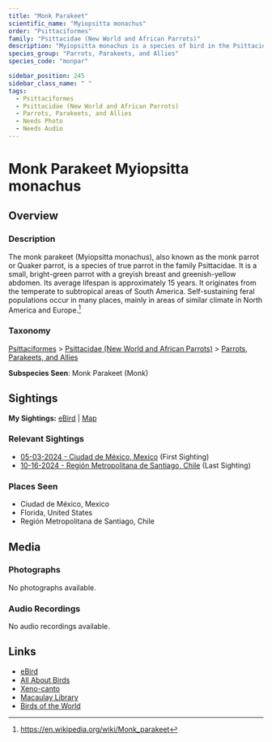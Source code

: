 ```yaml
---
title: "Monk Parakeet"
scientific_name: "Myiopsitta monachus"
order: "Psittaciformes"
family: "Psittacidae (New World and African Parrots)"
description: "Myiopsitta monachus is a species of bird in the Psittacidae (New World and African Parrots) family. It has been observed 3 times."
species_group: "Parrots, Parakeets, and Allies"
species_code: "monpar"

sidebar_position: 245
sidebar_class_name: " "
tags: 
  - Psittaciformes
  - Psittacidae (New World and African Parrots)
  - Parrots, Parakeets, and Allies
  - Needs Photo
  - Needs Audio
---
```


# Monk Parakeet <span className='sci_name'>Myiopsitta monachus</span>

## Overview

### Description
The monk parakeet (Myiopsitta monachus), also known as the monk parrot or Quaker parrot, is a species of true parrot in the family Psittacidae. It is a small, bright-green parrot with a greyish breast and greenish-yellow abdomen. Its average lifespan is approximately 15 years. It originates from the temperate to subtropical areas of South America. Self-sustaining feral populations occur in many places, mainly in areas of similar climate in North America and Europe.[^1]

[^1]: https://en.wikipedia.org/wiki/Monk_parakeet

### Taxonomy
[Psittaciformes](/tags/psittaciformes) > [Psittacidae (New World and African Parrots)](/tags/psittacidae-new-world-and-african-parrots) > [Parrots, Parakeets, and Allies](/tags/parrots-parakeets-and-allies)

**Subspecies Seen**: Monk Parakeet (Monk)


## Sightings

**My Sightings:** [eBird](https://ebird.org/lifelist?r=world&time=life&spp=monpar) | [Map](/map?species_code=monpar)

### Relevant Sightings

* [05-03-2024 - Ciudad de México, Mexico](https://ebird.org/checklist/S171944260) (First Sighting)
* [10-16-2024 - Región Metropolitana de Santiago, Chile](https://ebird.org/checklist/S199105465) (Last Sighting)

### Places Seen

* Ciudad de México, Mexico
* Florida, United States
* Región Metropolitana de Santiago, Chile



## Media
### Photographs
No photographs available.

### Audio Recordings
No audio recordings available.

## Links
* [eBird](https://ebird.org/species/monpar) 
* [All About Birds](https://www.allaboutbirds.org/guide/monpar) 
* [Xeno-canto](https://www.xeno-canto.org/species/myiopsitta-monachus) 
* [Macaulay Library](https://search.macaulaylibrary.org/catalog?taxonCode=monpar&sort=rating_rank_desc)
* [Birds of the World](https://birdsoftheworld.org/bow/species/monpar)
